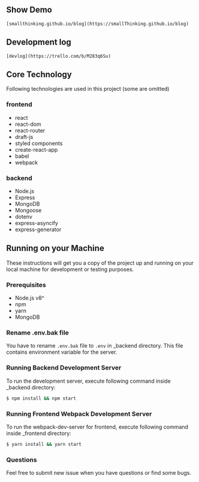 ## Show Demo
    [smallthinking.github.io/blog](https://smallThinking.github.io/blog)

## Development log
    [devlog](https://trello.com/b/M283q6Su)

## Core Technology
Following technologies are used in this project (some are omitted)

### frontend
- react
- react-dom
- react-router
- draft-js
- styled components
- create-react-app
- babel
- webpack

### backend
- Node.js
- Express
- MongoDB
- Mongoose
- dotenv
- express-asyncify
- express-generator

## Running on your Machine

These instructions will get you a copy of the project up and running on your local machine for development or testing purposes.

### Prerequisites
- Node.js v8^
- npm
- yarn
- MongoDB

### Rename .env.bak file

You have to rename `.env.bak` file to `.env` in \_backend directory. This file contains environment variable for the server.

### Running Backend Development Server

To run the development server, execute following command inside \_backend directory:

```bash
$ npm install && npm start
```

### Running Frontend Webpack Development Server

To run the webpack-dev-server for frontend, execute following command inside \_frontend directory:

```bash
$ yarn install && yarn start
```

### Questions

Feel free to submit new issue when you have questions or find some bugs.
